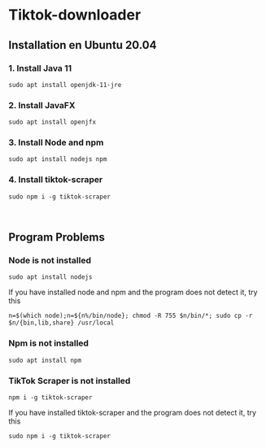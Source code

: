 # Tiktok-downloader

## Installation en Ubuntu 20.04

### 1. Install Java 11

```
sudo apt install openjdk-11-jre 
```

### 2. Install JavaFX

``` 
sudo apt install openjfx 
```

### 3. Install Node and npm

``` 
sudo apt install nodejs npm
```

### 4. Install tiktok-scraper

``` 
sudo npm i -g tiktok-scraper
```


<br />

## Program Problems

### Node is not installed

``` sudo apt install nodejs ```

If you have installed node and npm and the program does not detect it, try this

``` n=$(which node);n=${n%/bin/node}; chmod -R 755 $n/bin/*; sudo cp -r $n/{bin,lib,share} /usr/local ```

### Npm is not installed

``` sudo apt install npm ```

### TikTok Scraper is not installed

``` npm i -g tiktok-scraper ```

If you have installed tiktok-scraper and the program does not detect it, try this

``` sudo npm i -g tiktok-scraper ```
